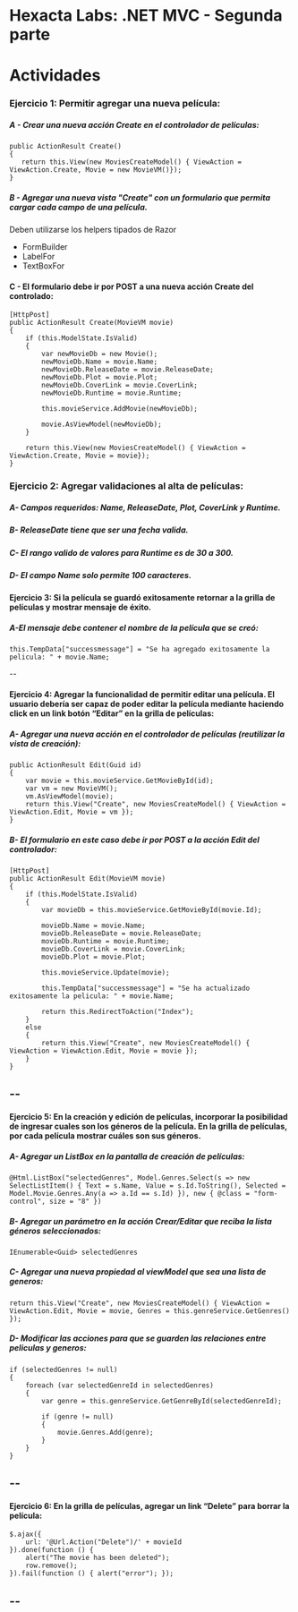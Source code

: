 Hexacta Labs: .NET MVC - Segunda parte
======================================

# Actividades

### Ejercicio 1: Permitir agregar una nueva película:

##### A - Crear una nueva acción Create en el controlador de películas:
```
public ActionResult Create()
{
   return this.View(new MoviesCreateModel() { ViewAction = ViewAction.Create, Movie = new MovieVM()});
}
```

##### B - Agregar una nueva vista "Create" con un formulario que permita cargar cada campo de una película. 
Deben utilizarse los helpers tipados de Razor  
 - FormBuilder  
 - LabelFor  
 - TextBoxFor  

#### C - El formulario debe ir por POST a una nueva acción Create del controlado:

```
[HttpPost]
public ActionResult Create(MovieVM movie)
{            
    if (this.ModelState.IsValid)
    {
    	var newMovieDb = new Movie();
    	newMovieDb.Name = movie.Name;
    	newMovieDb.ReleaseDate = movie.ReleaseDate;
    	newMovieDb.Plot = movie.Plot;
    	newMovieDb.CoverLink = movie.CoverLink;
    	newMovieDb.Runtime = movie.Runtime;
    	
    	this.movieService.AddMovie(newMovieDb);
    	
    	movie.AsViewModel(newMovieDb);
    }

    return this.View(new MoviesCreateModel() { ViewAction = ViewAction.Create, Movie = movie});
}
```



### Ejercicio 2: Agregar validaciones al alta de películas:

##### A- Campos requeridos: Name, ReleaseDate, Plot, CoverLink y Runtime.
##### B- ReleaseDate tiene que ser una fecha valida.
##### C- El rango valido de valores para Runtime es de 30 a 300. 
##### D- El campo Name solo permite 100 caracteres. 



#### Ejercicio 3: Si la película se guardó exitosamente retornar a la grilla de películas y mostrar mensaje de éxito. 

##### A-El mensaje debe contener el nombre de la película que se creó:

```
this.TempData["successmessage"] = "Se ha agregado exitosamente la pelicula: " + movie.Name;
```

-- 

#### Ejercicio 4: Agregar la funcionalidad de permitir editar una película. El usuario debería ser capaz de poder editar la película mediante haciendo click en un link botón “Editar” en la grilla de películas: 


##### A-	Agregar una nueva acción en el controlador de películas (reutilizar la vista de creación):
```
public ActionResult Edit(Guid id)
{
    var movie = this.movieService.GetMovieById(id);
    var vm = new MovieVM();
    vm.AsViewModel(movie);
    return this.View("Create", new MoviesCreateModel() { ViewAction = ViewAction.Edit, Movie = vm });
}
```


##### B- El formulario en este caso debe ir por POST a la acción Edit del controlador:
```
[HttpPost]
public ActionResult Edit(MovieVM movie)
{
    if (this.ModelState.IsValid)
    {
        var movieDb = this.movieService.GetMovieById(movie.Id);

        movieDb.Name = movie.Name;
        movieDb.ReleaseDate = movie.ReleaseDate;
        movieDb.Runtime = movie.Runtime;
        movieDb.CoverLink = movie.CoverLink;
        movieDb.Plot = movie.Plot;

        this.movieService.Update(movie);

        this.TempData["successmessage"] = "Se ha actualizado exitosamente la pelicula: " + movie.Name;

        return this.RedirectToAction("Index");
    }
    else
    {
    	return this.View("Create", new MoviesCreateModel() { ViewAction = ViewAction.Edit, Movie = movie });
    }
}
```
--
--

#### Ejercicio 5: En la creación y edición de películas, incorporar la posibilidad de ingresar cuales son los géneros de la película. En la grilla de películas, por cada película mostrar cuáles son sus géneros.


##### A- Agregar un ListBox en la pantalla de creación de películas:
```
@Html.ListBox("selectedGenres", Model.Genres.Select(s => new SelectListItem() { Text = s.Name, Value = s.Id.ToString(), Selected = Model.Movie.Genres.Any(a => a.Id == s.Id) }), new { @class = "form-control", size = "8" })
```


##### B- Agregar un parámetro en la acción Crear/Editar que reciba la lista géneros seleccionados:
```
IEnumerable<Guid> selectedGenres
```


##### C- Agregar una nueva propiedad al viewModel que sea una lista de generos:
```
return this.View("Create", new MoviesCreateModel() { ViewAction = ViewAction.Edit, Movie = movie, Genres = this.genreService.GetGenres() });
```


##### D- Modificar las acciones para que se guarden las relaciones entre peliculas y generos:
```
if (selectedGenres != null)
{
	foreach (var selectedGenreId in selectedGenres)
    {
        var genre = this.genreService.GetGenreById(selectedGenreId);

        if (genre != null)
        {
            movie.Genres.Add(genre);
        }
    }
}
```


--
--

#### Ejercicio 6: En la grilla de películas, agregar un link “Delete” para borrar la película:

```
$.ajax({
    url: '@Url.Action("Delete")/' + movieId
}).done(function () {
    alert("The movie has been deleted");
    row.remove();
}).fail(function () { alert("error"); });
```

--
--

